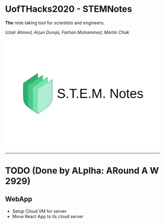 # UofTHacks2020 - STEMNotes
**The** note taking tool for scientists and engineers.

*Uzair Ahmed, Arjun Dureja, Farhan Mohammed, Martin Chak*

![logo](https://raw.githubusercontent.com/uzairmahmed/UofTHacks2020/master/images/splash.png)


---

# TODO (Done by ALplha: ARound A W 2929)
  ## WebApp
  - Setup Cloud VM for server
  - Move React App to its cloud server
